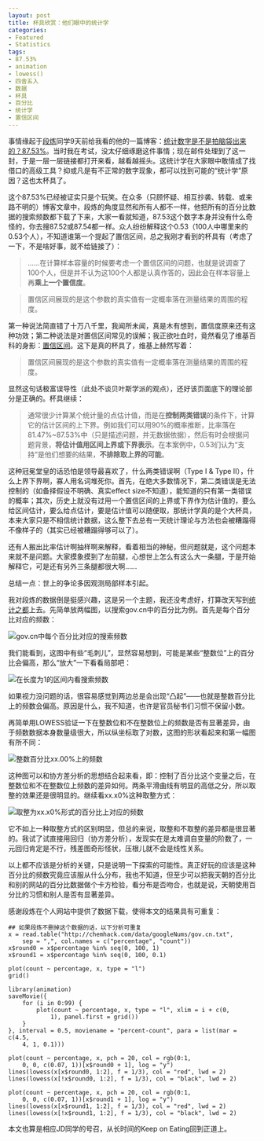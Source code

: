 ```yaml
---
layout: post
title: 杯具欣赏：他们眼中的统计学
categories:
- Featured
- Statistics
tags:
- 87.53%
- animation
- lowess()
- 四舍五入
- 数据
- 杯具
- 百分比
- 统计学
- 置信区间
---
```


事情缘起于[段炼](http://chemhack.com)同学9天前给我看的他的一篇博客：[统计数字是不是拍脑袋出来的？87.53%](http://chemhack.com/cn/2009/12/87-53-stat/)。当时我在考试，没太仔细琢磨这件事情；现在邮件处理到了这一封，于是一层一层链接都打开来看，越看越摇头。这统计学在大家眼中敢情成了找借口的高级工具？抑或凡是有不正常的数字现象，都可以找到可能的“统计学”原因？这也太杯具了。

这个87.53%已经被证实只是个玩笑。在众多（只顾怀疑、相互抄袭、转载、或来路不明的）博客文章中，段炼的角度显然和所有人都不一样，他把所有的百分比数据的搜索频数都下载了下来，大家一看就知道，87.53这个数字本身并没有什么奇怪的，你去搜87.52或87.54都一样。众人纷纷解释这个0.53（100人中哪里来的0.53个人），不知道谁第一个提起了置信区间，总之我刚才看到的杯具有（考虑了一下，不是啥好事，就不给链接了）：

> ……在计算样本容量的时候要考虑一个置信区间的问题，也就是说调查了100个人，但是并不认为这100个人都是认真作答的，因此会在样本容量上再**乘上一个置信度**。

> 置信区间展现的是这个参数的真实值有一定概率落在测量结果的周围的程度。

第一种说法简直错了十万八千里，我闻所未闻，真是木有想到，置信度原来还有这种功效；第二种说法是对置信区间常见的误解；我正欲吐血时，竟然看见了维基百科的身影：[置信区间](http://zh.wikipedia.org/wiki/%E7%BD%AE%E4%BF%A1%E5%8C%BA%E9%97%B4)。这下是真的杯具了，维基上赫然写着：

> 置信区间展现的是这个参数的真实值有一定概率落在测量结果的周围的程度。

显然这句话极富误导性（此处不谈贝叶斯学派的观点），还好该页面底下的理论部分是正确的。杯具继续：

> 通常很少计算某个统计量的点估计值，而是在**控制两类错误**的条件下，计算它的估计区间的上下界。例如我们可以用90%的概率推断，比率落在81.47%~87.53%中（只是描述问题，并无数据依据），然后有时会根据问题背景，**将估计值用区间上界或下界表示**。在本案例中，0.53们认为“支持”是他们想要的结果，**不排除取上界的可能**。

这种冠冕堂皇的话恐怕是领导最喜欢了，什么两类错误啊（Type I & Type II），什么上界下界啊，寡人用名词堆死你。首先，在绝大多数情况下，第二类错误是无法控制的（如备择假设不明确、真实effect size不知道），能知道的只有第一类错误的概率；其次，历史上就没有过用一个置信区间的上界或下界作为估计值的，要么给区间估计，要么给点估计，要是估计值可以随便取，那统计学真的是个大杯具，本来大家只是不相信统计数据，这么整下去总有一天统计理论与方法也会被糟蹋得不像样子的（其实已经被糟蹋得够可以了）。

还有人搬出比率估计啊抽样啊来解释，看着相当的神秘，但问题就是，这个问题本来就不是问题。大家摸象摸到了左前腿，心想世上怎么有这么大一条腿，于是开始解释它，可是还有另外三条腿都很大啊……

总结一点：世上的争论多因观测局部样本引起。

我对段炼的数据倒是挺感兴趣，这是另一个主题，我还没考虑好，打算改天写到[统计之都](http://cos.name)上去。先简单放两幅图，以搜索gov.cn中的百分比为例。首先是每个百分比对应的频数：

![gov.cn中每个百分比对应的搜索频数](http://i.imgur.com/Nwekct1.png)

我们能看到，这图中有些“毛刺儿”，显然容易想到，可能是某些“整数位”上的百分比会偏高，那么“放大”一下看看局部吧：

![在长度为1的区间内看搜索频数](http://i.imgur.com/qkY0WSa.gif)

如果视力没问题的话，很容易感觉到两边总是会出现“凸起”——也就是整数百分比上的频数会偏高。原因是什么，我不知道，也许是官员秘书们习惯不保留小数。

再简单用LOWESS验证一下在整数位和不在整数位上的频数是否有显著差异，由于频数数据本身数量级很大，所以纵坐标取了对数，这图的形状看起来和第一幅图有所不同：

![整数百分比xx.00%上的频数](http://i.imgur.com/8i6lSdS.png)

这种图可以和协方差分析的思想结合起来看，即：控制了百分比这个变量之后，在整数位和不在整数位上频数的差异如何。两条平滑曲线有明显的高低之分，所以取整的效果还是很明显的。继续看xx.x0%这种取整方式：

![取整为xx.x0%形式的百分比上对应的频数](http://i.imgur.com/MgdHxc8.png)

它不如上一种取整方式的区别明显，但总的来说，取整和不取整的差异都是很显著的。我试了试直接用回归（协方差分析），发现实在是太难调自变量的阶数了，一元回归肯定是不行，残差图奇形怪状，压根儿就不会是线性关系。

以上都不应该是分析的关键，只是说明一下探索的可能性。真正好玩的应该是这种百分比的频数究竟应该服从什么分布，我也不知道，但至少可以把我天朝的百分比和别的网站的百分比数据做个卡方检验，看分布是否吻合，也就是说，天朝使用百分比的习惯和别人是否有显著差异。

感谢段炼在个人网站中提供了数据下载，使得本文的结果具有可重复：

    ## 如果段炼不删掉这个数据的话，以下分析可重复
    x = read.table("http://chemhack.com/data/googleNums/gov.cn.txt",
        sep = ",", col.names = c("percentage", "count"))
    x$round0 = x$percentage %in% seq(0, 100, 1)
    x$round1 = x$percentage %in% seq(0, 100, 0.1)
    
    plot(count ~ percentage, x, type = "l")
    grid()
    
    library(animation)
    saveMovie({
        for (i in 0:99) {
            plot(count ~ percentage, x, type = "l", xlim = i + c(0,
                1), panel.first = grid())
        }
    }, interval = 0.5, moviename = "percent-count", para = list(mar = c(4.5,
        4, 1, 0.1)))
    
    plot(count ~ percentage, x, pch = 20, col = rgb(0:1,
        0, 0, c(0.07, 1))[x$round0 + 1], log = "y")
    lines(lowess(x[x$round0, 1:2], f = 1/3), col = "red", lwd = 2)
    lines(lowess(x[!x$round0, 1:2], f = 1/3), col = "black", lwd = 2)
    
    plot(count ~ percentage, x, pch = 20, col = rgb(0:1,
        0, 0, c(0.07, 1))[x$round1 + 1], log = "y")
    lines(lowess(x[x$round1, 1:2], f = 1/3), col = "red", lwd = 2)
    lines(lowess(x[!x$round1, 1:2], f = 1/3), col = "black", lwd = 2)
    
本文也算是相应JD同学的号召，从长时间的Keep on Eating回到正道上。
